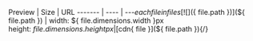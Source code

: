 
Preview | Size | URL
------- | ---- | ---$each{ file in files }
[![](${ file.path })](${ file.path }) | width: ${ file.dimensions.width }px<br>height: ${ file.dimensions.height }px | [$cdn{ file }](${ file.path }){/}
